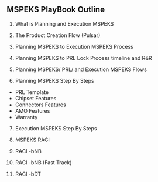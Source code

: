 ## MSPEKS PlayBook Outline
1. What is Planning and Execution MSPEKS

2. The Product Creation Flow (Pulsar)

3. Planning MSPEKS to Execution MSPEKS Process

4. Planning MSPEKS to PRL Lock Process timeline and R&R

5. Planning MSPEKS/  PRL/ and Execution MSPEKS Flows

6. Planning MSPEKS Step By Steps
  - PRL Template
  - Chipset Features
  - Connectors Features
  - AMO Features
  - Warranty

7. Execution MSPEKS Step By Steps

8. MSPEKS RACI

9. RACI -bNB

10. RACI -bNB (Fast Track)

11. RACI -bDT